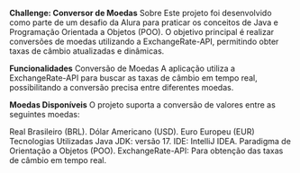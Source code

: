 **Challenge: Conversor de Moedas**
Sobre
Este projeto foi desenvolvido como parte de um desafio da Alura para praticar os conceitos de Java e Programação Orientada a Objetos (POO). O objetivo principal é realizar conversões de moedas utilizando a ExchangeRate-API, permitindo obter taxas de câmbio atualizadas e dinâmicas.

**Funcionalidades**
Conversão de Moedas
A aplicação utiliza a ExchangeRate-API para buscar as taxas de câmbio em tempo real, possibilitando a conversão precisa entre diferentes moedas.

**Moedas Disponíveis**
O projeto suporta a conversão de valores entre as seguintes moedas:

Real Brasileiro (BRL).
Dólar Americano (USD).
Euro Europeu (EUR)
Tecnologias Utilizadas
Java JDK: versão 17.
IDE: IntelliJ IDEA.
Paradigma de Orientação a Objetos (POO).
ExchangeRate-API: Para obtenção das taxas de câmbio em tempo real.

